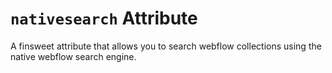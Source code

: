 # `nativesearch` Attribute

A finsweet attribute that allows you to search webflow collections using the native webflow search engine.